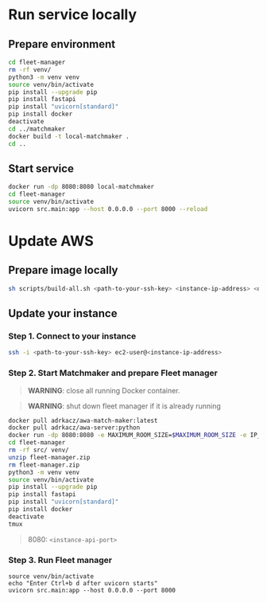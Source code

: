 # Run service locally

## Prepare environment

```sh
cd fleet-manager
rm -rf venv/
python3 -m venv venv
source venv/bin/activate
pip install --upgrade pip
pip install fastapi
pip install "uvicorn[standard]"
pip install docker
deactivate
cd ../matchmaker
docker build -t local-matchmaker .
cd ..
```

## Start service

```sh
docker run -dp 8080:8080 local-matchmaker
cd fleet-manager
source venv/bin/activate
uvicorn src.main:app --host 0.0.0.0 --port 8000 --reload
```

# Update AWS

## Prepare image locally

```sh
sh scripts/build-all.sh <path-to-your-ssh-key> <instance-ip-address> <dockerhub-username>
```

## Update your instance

### Step 1. Connect to your instance

```sh
ssh -i <path-to-your-ssh-key> ec2-user@<instance-ip-address>
```

### Step 2. Start Matchmaker and prepare Fleet manager

> **WARNING**: close all running Docker container.

> **WARNING**: shut down fleet manager if it is already running

```sh
docker pull adrkacz/awa-match-maker:latest
docker pull adrkacz/awa-server:python
docker run -dp 8080:8080 -e MAXIMUM_ROOM_SIZE=$MAXIMUM_ROOM_SIZE -e IP_ADDRESS=$IP_ADDRESS adrkacz/awa-match-maker:latest 
cd fleet-manager
rm -rf src/ venv/
unzip fleet-manager.zip
rm fleet-manager.zip
python3 -m venv venv
source venv/bin/activate
pip install --upgrade pip
pip install fastapi
pip install "uvicorn[standard]"
pip install docker
deactivate
tmux
```

> 8080: `<instance-api-port>`


### Step 3. Run Fleet manager

```
source venv/bin/activate
echo "Enter Ctrl+b d after uvicorn starts"
uvicorn src.main:app --host 0.0.0.0 --port 8000
```
